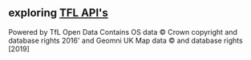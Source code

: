 ## exploring [TFL API's](https://api-portal.tfl.gov.uk/)

Powered by TfL Open Data
Contains OS data © Crown copyright and database rights 2016' and Geomni UK Map data © and database rights [2019]
